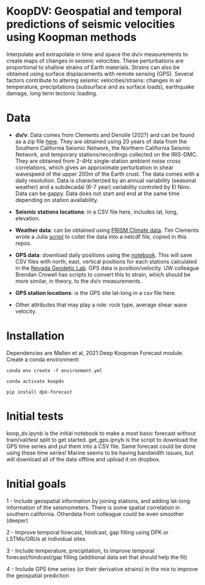 # KoopDV: Geospatial and temporal predictions of seismic velocities using Koopman methods

Interpolate and extrapolate in time and space the dv/v measurements to create maps of changes in seismic velocities. These perturbations are proportional to shallow strains of Earth materials. Strains can also be obtained using surface displacements with remote sensing (GPS).
Several factors contribute to altering seismic velocities/strains: changes in air temperature, precipitations (subsurface and as surface loads), earthquake damage, long term tectonic loading.


# Data
* **dv/v**: Data comes from Clements and Denolle (202?) and can be found as a zip file [here](https://www.dropbox.com/s/tz8e6675ikpinqg/DVV-90-DAY-2.0-4.0.zip?dl=0). They are obtained using 20 years of data from the Southern California Seismic Network, the Northern California Seismic Network, and temporary stations/recordings collected on the IRIS-DMC. They are obtained from 2-4Hz single-station ambient noise cross correlations, which gives an approximate perturbation in shear wavespeed of the upper 200m of the Earth crust. The data comes with a daily resolution. Data is characterized by an annual variability (seasonal weather) and a subdecadal (6-7 year) variability controled by El Nino. Data can be gappy. Data does not start and end at the same time depending on station availability.

* **Seismic stations locations**: in a CSV file here, includes lat, long, elevation. 
* **Weather data**: can be obtained using [PRISM Climate data](https://prism.oregonstate.edu/). Tim Clements wrote a Julia [script](./get_prism.jl) to collet the data into a netcdf file, copied in this repos.
* **GPS data**: download daily positions using the [notebook](./get_gps.ipynb). This will save CSV files with north, east, vertical positions for each stations calculated in the [Nevada Geodetic Lab](http://geodesy.unr.edu/). GPS data is position/velocity. UW colleague Brendan Crowell has scripts to convert this to strain, which should be more similar, in theory, to the dv/v measurements.
* **GPS station locations**: is the GPS site lat-long in a csv file here.
* Other attributes that may play a role: rock type, average shear wave velocity.


# Installation
Dependencies are Mallen et al, 2021 Deep Koopman Forecast module.
Create a conda environment:

``conda env create -f environment.yml``

``conda activate koopdv``

``pip install dpk-forecast``


# Initial tests

koop_dv.ipynb is the initial notebook to make a most basic forecast without train/val/test split to get started.
get_gps.ipnyb is the script to download the GPS time series and put them into a CSV file. Same forecast could be done using these time series! Marine seems to be having bandwidth issues, but will download all of the data offline and upload it on dropbox.


# Initial goals

1 - Include geospatial information by joining stations, and adding lat-long information of the seismometers. There is some spatial correlation in southern california. Otherdata from colleague could be even smoother (deeper)

2 - Improve temporal forecast, hindcast, gap filling using DPK or LSTMs/GRUs at individual sites

3 - Include temperature, precipitation, to improve temporal forecast/hindcast/gap filling (additional data set that should help the fit)

4 - Include GPS time series (or their derivative strains) in the mix to improve the geospatial prediction


